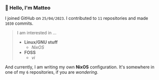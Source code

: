 ### 👋 Hello, I'm Matteo

I joined GitHub on `25/04/2023`.
I contributed to `11` repositories and made `1030` commits.

> I am interested in ...
> 
> - **Linux/GNU stuff**
>     - *NixOS*
> - **FOSS**
>   - *vi*

And currently, I am writing my own **NixOS** configuration. It's somewhere in one of my `6` repositories, if you are *wondering*.
